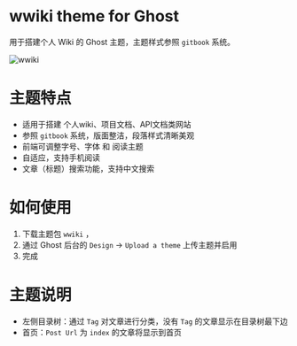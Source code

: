 # wwiki theme for Ghost
用于搭建个人 Wiki 的 Ghost 主题，主题样式参照 `gitbook` 系统。

![wwiki](https://raw.githubusercontent.com/whaios/wwiki/master/assets/gitbook/gitbook.png)

# 主题特点

- 适用于搭建 个人wiki、项目文档、API文档类网站
- 参照 `gitbook` 系统，版面整洁，段落样式清晰美观
- 前端可调整字号、字体 和 阅读主题
- 自适应，支持手机阅读
- 文章（标题）搜索功能，支持中文搜索

# 如何使用

1. 下载主题包 `wwiki` ，
2. 通过 Ghost 后台的 `Design` -> `Upload a theme` 上传主题并启用
3. 完成

# 主题说明

- 左侧目录树：通过 `Tag` 对文章进行分类，没有 `Tag` 的文章显示在目录树最下边
- 首页：`Post Url` 为 `index` 的文章将显示到首页
